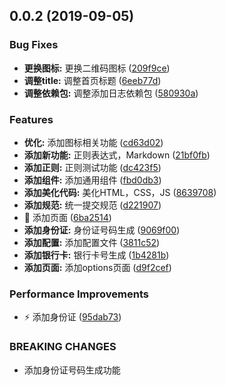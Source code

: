 ## 0.0.2 (2019-09-05)


### Bug Fixes

* **更换图标:** 更换二维码图标 ([209f9ce](https://github.com/lengjh/nextjs-antd/commit/209f9ce))
* **调整title:** 调整首页标题 ([6eeb77d](https://github.com/lengjh/nextjs-antd/commit/6eeb77d))
* **调整依赖包:** 调整添加日志依赖包 ([580930a](https://github.com/lengjh/nextjs-antd/commit/580930a))


### Features

* **优化:** 添加图标相关功能 ([cd63d02](https://github.com/lengjh/nextjs-antd/commit/cd63d02))
* **添加新功能:** 正则表达式，Markdown ([21bf0fb](https://github.com/lengjh/nextjs-antd/commit/21bf0fb))
* **添加正则:** 正则测试功能 ([dc423f5](https://github.com/lengjh/nextjs-antd/commit/dc423f5))
* **添加组件:** 添加通用组件 ([fbd0db3](https://github.com/lengjh/nextjs-antd/commit/fbd0db3))
* **添加美化代码:** 美化HTML，CSS，JS ([8639708](https://github.com/lengjh/nextjs-antd/commit/8639708))
* **添加规范:** 统一提交规范 ([d221907](https://github.com/lengjh/nextjs-antd/commit/d221907))
* 🎸 添加页面 ([6ba2514](https://github.com/lengjh/nextjs-antd/commit/6ba2514))
* **添加身份证:** 身份证号码生成 ([9069f00](https://github.com/lengjh/nextjs-antd/commit/9069f00))
* **添加配置:** 添加配置文件 ([3811c52](https://github.com/lengjh/nextjs-antd/commit/3811c52))
* **添加银行卡:** 银行卡号生成 ([1b4281b](https://github.com/lengjh/nextjs-antd/commit/1b4281b))
* **添加页面:** 添加options页面 ([d9f2cef](https://github.com/lengjh/nextjs-antd/commit/d9f2cef))


### Performance Improvements

* ⚡️ 添加身份证 ([95dab73](https://github.com/lengjh/nextjs-antd/commit/95dab73))


### BREAKING CHANGES

* 添加身份证号码生成功能



